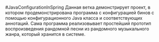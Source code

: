 #JavaConfigurationInSpring
Данная ветка демонстрирует проект, в котором продемонстрирована программа с конфигурацией бинов с помощью конфигурационного Java класса и соответствующих аннотаций. 
Сама программа реализовывает простейший прототип воспроизведения рандомной песни из рандомного музыкального жанра, который хранится в системе.
